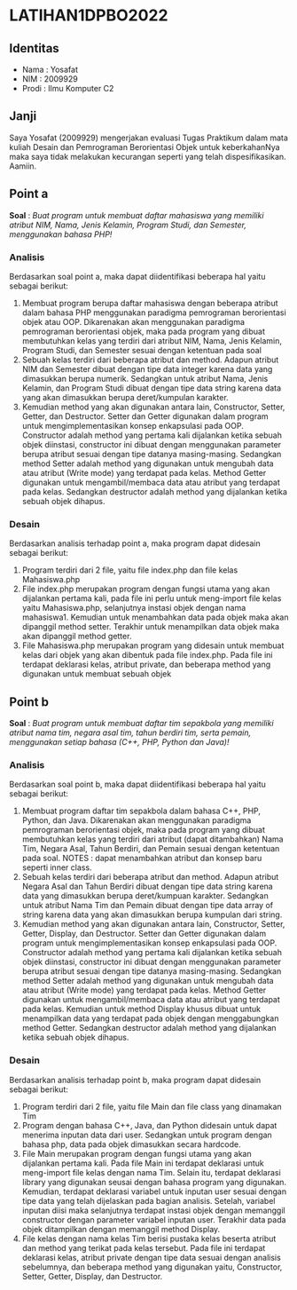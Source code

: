 # LATIHAN1DPBO2022
## Identitas
- Nama : Yosafat
- NIM  : 2009929
- Prodi : Ilmu Komputer C2

## Janji
Saya Yosafat (2009929) mengerjakan evaluasi Tugas Praktikum dalam mata kuliah Desain dan Pemrograman Berorientasi Objek untuk keberkahanNya maka saya tidak melakukan kecurangan seperti yang telah dispesifikasikan. Aamiin.

## Point a
**Soal** : _Buat program untuk membuat daftar mahasiswa yang memiliki atribut NIM, Nama, Jenis Kelamin, Program Studi, dan Semester, menggunakan bahasa PHP!_

### Analisis
Berdasarkan soal point a, maka dapat diidentifikasi beberapa hal yaitu sebagai berikut:
1. Membuat program berupa daftar mahasiswa dengan beberapa atribut dalam bahasa PHP menggunakan paradigma pemrograman berorientasi objek atau OOP. Dikarenakan akan menggunakan paradigma pemrograman berorientasi objek, maka pada program yang dibuat membutuhkan kelas yang terdiri dari atribut NIM, Nama, Jenis Kelamin, Program Studi, dan Semester sesuai dengan ketentuan pada soal
2. Sebuah kelas terdiri dari beberapa atribut dan method. Adapun atribut NIM dan Semester dibuat dengan tipe data integer karena data yang dimasukkan berupa numerik. Sedangkan untuk atribut Nama, Jenis Kelamin, dan Program Studi dibuat dengan tipe data string karena data yang akan dimasukkan berupa deret/kumpulan karakter. 
3. Kemudian method yang akan digunakan antara lain, Constructor, Setter, Getter, dan Destructor. Setter dan Getter digunakan dalam program untuk mengimplementasikan konsep enkapsulasi pada OOP. Constructor adalah method yang pertama kali dijalankan ketika sebuah objek diinstasi, constructor ini dibuat dengan menggunakan parameter berupa atribut sesuai dengan tipe datanya masing-masing. Sedangkan method Setter adalah method yang digunakan untuk mengubah data atau atribut (Write mode) yang terdapat pada kelas. Method Getter digunakan untuk mengambil/membaca data atau atribut yang terdapat pada kelas. Sedangkan destructor adalah method yang dijalankan ketika sebuah objek dihapus.

### Desain
Berdasarkan analisis terhadap point a, maka program dapat didesain sebagai berikut:
1. Program terdiri dari 2 file, yaitu file index.php dan file kelas Mahasiswa.php
2. File index.php merupakan program dengan fungsi utama yang akan dijalankan pertama kali, pada file ini perlu untuk meng-import file kelas yaitu Mahasiswa.php, selanjutnya instasi objek dengan nama mahasiswa1. Kemudian untuk menambahkan data pada objek maka akan dipanggil method setter. Terakhir untuk menampilkan data objek maka akan dipanggil method getter.
3. File Mahasiswa.php merupakan program yang didesain untuk membuat kelas dari objek yang akan dibentuk pada file index.php. Pada file ini terdapat deklarasi kelas, atribut private, dan beberapa method yang digunakan untuk membuat sebuah objek

## Point b
**Soal** : _Buat program untuk membuat daftar tim sepakbola yang memiliki atribut nama tim, negara asal tim, tahun berdiri tim, serta pemain, menggunakan setiap bahasa (C++, PHP, Python dan Java)!_

### Analisis
Berdasarkan soal point b, maka dapat diidentifikasi beberapa hal yaitu sebagai berikut:
1. Membuat program daftar tim sepakbola dalam bahasa C++, PHP, Python, dan Java. Dikarenakan akan menggunakan paradigma pemrograman berorientasi objek, maka pada program yang dibuat membutuhkan kelas yang terdiri dari atribut (dapat ditambahkan) Nama Tim, Negara Asal, Tahun Berdiri, dan Pemain sesuai dengan ketentuan pada soal. NOTES : dapat menambahkan atribut dan konsep baru seperti inner class.
2. Sebuah kelas terdiri dari beberapa atribut dan method. Adapun atribut Negara Asal dan Tahun Berdiri dibuat dengan tipe data string karena data yang dimasukkan berupa deret/kumpuan karakter. Sedangkan untuk atribut Nama Tim dan Pemain dibuat dengan tipe data array of string karena data yang akan dimasukkan berupa kumpulan dari string. 
3. Kemudian method yang akan digunakan antara lain, Constructor, Setter, Getter, Display, dan Destructor. Setter dan Getter digunakan dalam program untuk mengimplementasikan konsep enkapsulasi pada OOP. Constructor adalah method yang pertama kali dijalankan ketika sebuah objek diinstasi, constructor ini dibuat dengan menggunakan parameter berupa atribut sesuai dengan tipe datanya masing-masing. Sedangkan method Setter adalah method yang digunakan untuk mengubah data atau atribut (Write mode) yang terdapat pada kelas. Method Getter digunakan untuk mengambil/membaca data atau atribut yang terdapat pada kelas. Kemudian untuk method Display khusus dibuat untuk menampilkan data yang terdapat pada objek dengan menggabungkan method Getter. Sedangkan destructor adalah method yang dijalankan ketika sebuah objek dihapus.

### Desain
Berdasarkan analisis terhadap point b, maka program dapat didesain sebagai berikut:
1. Program terdiri dari 2 file, yaitu file Main dan file class yang dinamakan Tim
2. Program dengan bahasa C++, Java, dan Python didesain untuk dapat menerima inputan data dari user. Sedangkan untuk program dengan bahasa php, data pada objek dimasukkan secara hardcode.
3. File Main merupakan program dengan fungsi utama yang akan dijalankan pertama kali. Pada file Main ini terdapat deklarasi untuk meng-import file kelas dengan nama Tim. Selain itu, terdapat deklarasi library yang digunakan seusai dengan bahasa program yang digunakan. Kemudian, terdapat deklarasi variabel untuk inputan user sesuai dengan tipe data yang telah dijelaskan pada bagian analisis. Setelah, variabel inputan diisi maka selanjutnya terdapat instasi objek dengan memanggil constructor dengan parameter variabel inputan user. Terakhir data pada objek ditampilkan dengan memanggil method Display.
4. File kelas dengan nama kelas Tim berisi pustaka kelas beserta atribut dan method yang terikat pada kelas tersebut. Pada file ini terdapat deklarasi kelas, atribut private dengan tipe data sesuai dengan analisis sebelumnya, dan beberapa method yang digunakan yaitu, Constructor, Setter, Getter, Display, dan Destructor.
